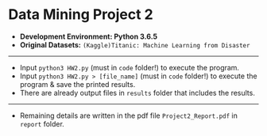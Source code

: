 # Data Mining Project 2
* **Development Environment: Python 3.6.5**
* **Original Datasets:**
`(Kaggle)Titanic: Machine Learning from Disaster`

---
* Input `python3 HW2.py` (must in `code` folder!) to execute the program.
* Input `python3 HW2.py > [file_name]` (must in `code` folder!) to execute the program & save the printed results.
* There are already output files in `results` folder that includes the results.

---
* Remaining details are written in the pdf file `Project2_Report.pdf` in `report` folder.
